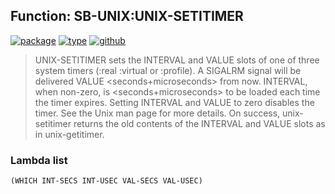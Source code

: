 ## Function: SB-UNIX:UNIX-SETITIMER
[![package](https://img.shields.io/badge/Package-SB--UNIX-5f9ea0.svg?style=social&colorA=999999)](../) [![type](https://img.shields.io/badge/Type-Function-5f9ea0.svg?style=social&colorA=999999)](../#function) [![github](https://img.shields.io/badge/GitHub-View_the_source-5f9ea0.svg?style=social&colorA=999999&logo=github)](https://github.com/sbcl/sbcl/blob/master/src/code/unix.lisp/) 

> UNIX-SETITIMER sets the INTERVAL and VALUE slots of one of
> three system timers (:real :virtual or :profile). A SIGALRM signal
> will be delivered VALUE <seconds+microseconds> from now. INTERVAL,
> when non-zero, is <seconds+microseconds> to be loaded each time
> the timer expires. Setting INTERVAL and VALUE to zero disables
> the timer. See the Unix man page for more details. On success,
> unix-setitimer returns the old contents of the INTERVAL and VALUE
> slots as in unix-getitimer.

### Lambda list
```
(WHICH INT-SECS INT-USEC VAL-SECS VAL-USEC)
```
